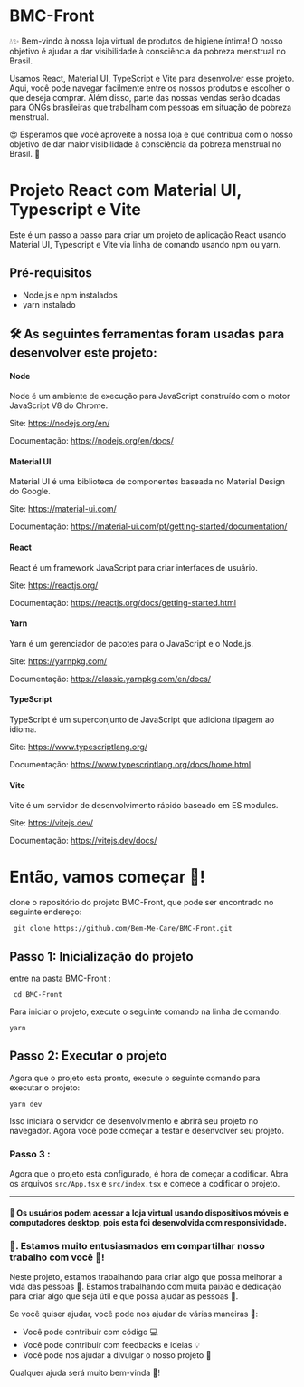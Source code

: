 # BMC-Front


💧✨ Bem-vindo à nossa loja virtual de produtos de higiene íntima! O nosso objetivo é ajudar a dar visibilidade à consciência da pobreza menstrual no Brasil. 

Usamos React, Material UI, TypeScript e Vite para desenvolver esse projeto. Aqui, você pode navegar facilmente entre os nossos produtos e escolher o que deseja comprar.
 Além disso, parte das nossas vendas serão doadas para ONGs brasileiras que trabalham com pessoas em situação de pobreza menstrual. 

😍 Esperamos que você aproveite a nossa loja e que contribua com o nosso objetivo de dar maior visibilidade à consciência da pobreza menstrual no Brasil. 🤝

# Projeto React com Material UI, Typescript e Vite

Este é um passo a passo para criar um projeto de aplicação React usando Material UI, Typescript e Vite via linha de comando usando npm ou yarn.

## Pré-requisitos

* Node.js e npm instalados
* yarn instalado 

## 🛠 As seguintes ferramentas foram usadas para desenvolver este projeto: 

#### Node
Node é um ambiente de execução para JavaScript construído com o motor JavaScript V8 do Chrome.

Site: https://nodejs.org/en/

Documentação: https://nodejs.org/en/docs/

#### Material UI
Material UI é uma biblioteca de componentes baseada no Material Design do Google.

Site: https://material-ui.com/

Documentação: https://material-ui.com/pt/getting-started/documentation/

#### React
React é um framework JavaScript para criar interfaces de usuário.

Site: https://reactjs.org/

Documentação: https://reactjs.org/docs/getting-started.html

#### Yarn 
Yarn é um gerenciador de pacotes para o JavaScript e o Node.js.

Site: https://yarnpkg.com/

Documentação: https://classic.yarnpkg.com/en/docs/

#### TypeScript
TypeScript é um superconjunto de JavaScript que adiciona tipagem ao idioma.

Site: https://www.typescriptlang.org/

Documentação: https://www.typescriptlang.org/docs/home.html

#### Vite
Vite é um servidor de desenvolvimento rápido baseado em ES modules.

Site: https://vitejs.dev/

Documentação: https://vitejs.dev/docs/

# Então, vamos começar 🚀!

 clone o repositório do projeto BMC-Front, que pode ser encontrado no seguinte endereço:
```
 git clone https://github.com/Bem-Me-Care/BMC-Front.git
 ```
 
## Passo 1: Inicialização do projeto

 entre na pasta BMC-Front :
```
 cd BMC-Front
 ```
 Para iniciar o projeto, execute o seguinte comando na linha de comando:

```
yarn 
```
 
## Passo 2: Executar o projeto

Agora que o projeto está pronto, execute o seguinte comando para executar o projeto:


```
yarn dev
```

Isso iniciará o servidor de desenvolvimento e abrirá seu projeto no navegador. Agora você pode começar a testar e desenvolver seu projeto.

### Passo 3 :
Agora que o projeto está configurado, é hora de começar a codificar. Abra os arquivos `src/App.tsx` e `src/index.tsx` e comece a codificar o projeto.

 <hr/>

#### 📱 Os usuários podem acessar a loja virtual usando dispositivos móveis e computadores desktop, pois esta foi desenvolvida com responsividade.
### 🤝. Estamos muito entusiasmados em compartilhar nosso trabalho com você 🤗!

Neste projeto, estamos trabalhando para criar algo que possa melhorar a vida das pessoas 🤩. Estamos trabalhando com muita paixão e dedicação para criar algo que seja útil e que possa ajudar as pessoas 🤗.

Se você quiser ajudar, você pode nos ajudar de várias maneiras 🤝:

- Você pode contribuir com código 💻
- Você pode contribuir com feedbacks e ideias 💡
- Você pode nos ajudar a divulgar o nosso projeto 📢

Qualquer ajuda será muito bem-vinda 🤗!

